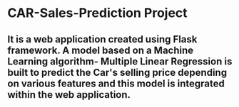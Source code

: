 # CAR-Sales-Prediction Project  
## It is a web application created using Flask framework. A model based on a Machine Learning algorithm- Multiple Linear Regression is built to predict the Car's selling price depending on various features and this model is integrated within the web application.  
